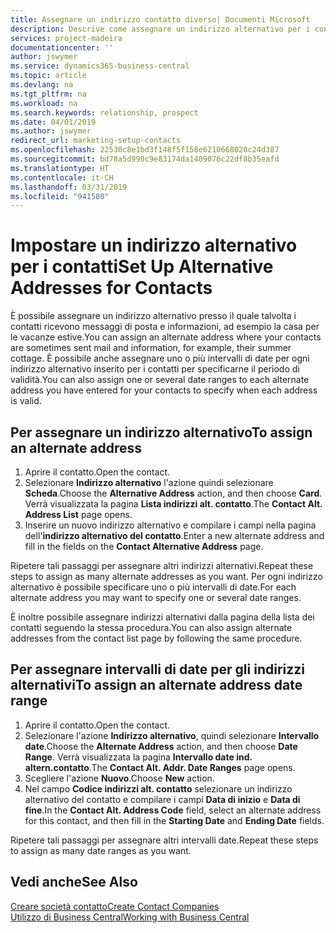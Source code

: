 ```yaml
---
title: Assegnare un indirizzo contatto diverso| Documenti Microsoft
description: Descrive come assegnare un indirizzo alternativo per i contatti o potenziali clienti, dove inviare talvolta le informazioni.
services: project-madeira
documentationcenter: ''
author: jswymer
ms.service: dynamics365-business-central
ms.topic: article
ms.devlang: na
ms.tgt_pltfrm: na
ms.workload: na
ms.search.keywords: relationship, prospect
ms.date: 04/01/2019
ms.author: jswymer
redirect_url: marketing-setup-contacts
ms.openlocfilehash: 22530c8e1bd3f148f5f158e6210668020c24d387
ms.sourcegitcommit: bd78a5d990c9e83174da1409076c22df8b35eafd
ms.translationtype: HT
ms.contentlocale: it-CH
ms.lasthandoff: 03/31/2019
ms.locfileid: "941580"
---
```

# <a name="set-up-alternative-addresses-for-contacts"></a><span data-ttu-id="cfddd-103">Impostare un indirizzo alternativo per i contatti</span><span class="sxs-lookup"><span data-stu-id="cfddd-103">Set Up Alternative Addresses for Contacts</span></span>
<span data-ttu-id="cfddd-104">È possibile assegnare un indirizzo alternativo presso il quale talvolta i contatti ricevono messaggi di posta e informazioni, ad esempio la casa per le vacanze estive.</span><span class="sxs-lookup"><span data-stu-id="cfddd-104">You can assign an alternate address where your contacts are sometimes sent mail and information, for example, their summer cottage.</span></span> <span data-ttu-id="cfddd-105">È possibile anche assegnare uno o più intervalli di date per ogni indirizzo alternativo inserito per i contatti per specificarne il periodo di validità.</span><span class="sxs-lookup"><span data-stu-id="cfddd-105">You can also assign one or several date ranges to each alternate address you have entered for your contacts to specify when each address is valid.</span></span>

## <a name="to-assign-an-alternate-address"></a><span data-ttu-id="cfddd-106">Per assegnare un indirizzo alternativo</span><span class="sxs-lookup"><span data-stu-id="cfddd-106">To assign an alternate address</span></span>
1. <span data-ttu-id="cfddd-107">Aprire il contatto.</span><span class="sxs-lookup"><span data-stu-id="cfddd-107">Open the contact.</span></span>
2. <span data-ttu-id="cfddd-108">Selezionare **Indirizzo alternativo** l'azione quindi selezionare **Scheda**.</span><span class="sxs-lookup"><span data-stu-id="cfddd-108">Choose the **Alternative Address** action, and then choose **Card**.</span></span> <span data-ttu-id="cfddd-109">Verrà visualizzata la pagina **Lista indirizzi alt. contatto**.</span><span class="sxs-lookup"><span data-stu-id="cfddd-109">The **Contact Alt. Address List** page opens.</span></span>
3. <span data-ttu-id="cfddd-110">Inserire un nuovo indirizzo alternativo e compilare i campi nella pagina dell'**indirizzo alternativo del contatto**.</span><span class="sxs-lookup"><span data-stu-id="cfddd-110">Enter a new alternate address and fill in the fields on the **Contact Alternative Address** page.</span></span>

<span data-ttu-id="cfddd-111">Ripetere tali passaggi per assegnare altri indirizzi alternativi.</span><span class="sxs-lookup"><span data-stu-id="cfddd-111">Repeat these steps to assign as many alternate addresses as you want.</span></span> <span data-ttu-id="cfddd-112">Per ogni indirizzo alternativo è possibile specificare uno o più intervalli di date.</span><span class="sxs-lookup"><span data-stu-id="cfddd-112">For each alternate address you may want to specify one or several date ranges.</span></span>

<span data-ttu-id="cfddd-113">È inoltre possibile assegnare indirizzi alternativi dalla pagina della lista dei contatti seguendo la stessa procedura.</span><span class="sxs-lookup"><span data-stu-id="cfddd-113">You can also assign alternate addresses from the contact list page by following the same procedure.</span></span>

## <a name="to-assign-an-alternate-address-date-range"></a><span data-ttu-id="cfddd-114">Per assegnare intervalli di date per gli indirizzi alternativi</span><span class="sxs-lookup"><span data-stu-id="cfddd-114">To assign an alternate address date range</span></span>
1. <span data-ttu-id="cfddd-115">Aprire il contatto.</span><span class="sxs-lookup"><span data-stu-id="cfddd-115">Open the contact.</span></span>
2. <span data-ttu-id="cfddd-116">Selezionare l'azione **Indirizzo alternativo**, quindi selezionare **Intervallo date**.</span><span class="sxs-lookup"><span data-stu-id="cfddd-116">Choose the **Alternate Address** action, and then choose **Date Range**.</span></span> <span data-ttu-id="cfddd-117">Verrà visualizzata la pagina **Intervallo date ind. altern.contatto**.</span><span class="sxs-lookup"><span data-stu-id="cfddd-117">The **Contact Alt. Addr. Date Ranges** page opens.</span></span>
3. <span data-ttu-id="cfddd-118">Scegliere l'azione **Nuovo**.</span><span class="sxs-lookup"><span data-stu-id="cfddd-118">Choose **New** action.</span></span>
4. <span data-ttu-id="cfddd-119">Nel campo **Codice indirizzi alt. contatto** selezionare un indirizzo alternativo del contatto e compilare i campi **Data di inizio** e **Data di fine**.</span><span class="sxs-lookup"><span data-stu-id="cfddd-119">In the **Contact Alt. Address Code** field, select an alternate address for this contact, and then fill in the **Starting Date** and **Ending Date** fields.</span></span>

<span data-ttu-id="cfddd-120">Ripetere tali passaggi per assegnare altri intervalli date.</span><span class="sxs-lookup"><span data-stu-id="cfddd-120">Repeat these steps to assign as many date ranges as you want.</span></span>

## <a name="see-also"></a><span data-ttu-id="cfddd-121">Vedi anche</span><span class="sxs-lookup"><span data-stu-id="cfddd-121">See Also</span></span>
[<span data-ttu-id="cfddd-122">Creare società contatto</span><span class="sxs-lookup"><span data-stu-id="cfddd-122">Create Contact Companies</span></span>](marketing-create-contact-companies.md)  
[<span data-ttu-id="cfddd-123">Utilizzo di Business Central</span><span class="sxs-lookup"><span data-stu-id="cfddd-123">Working with Business Central</span></span>](ui-work-product.md)
